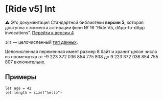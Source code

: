 # [Ride v5] Int

:warning: Это документация Стандартной библиотеки **версии 5**, которая доступна с момента активации фичи №&nbsp;16 “Ride V5, dApp-to-dApp invocations”. [Перейти к&nbsp;версии&nbsp;4](/ru/ride/data-types/int)

`Int` — целочисленный [тип данных](/ru/ride/v5/data-types/).

Целочисленная переменная имеет размер 8 байт и хранит целое число из промежутка от -9 223 372 036 854 775 808 до 9 223 372 036 854 755 807 включительно.

## Примеры

``` ride
let age = 42
let length = size("hello")
```
